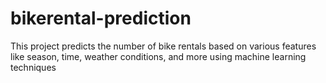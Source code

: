 # bikerental-prediction
This project predicts the number of bike rentals based on various features like season, time, weather conditions, and more using machine learning techniques
